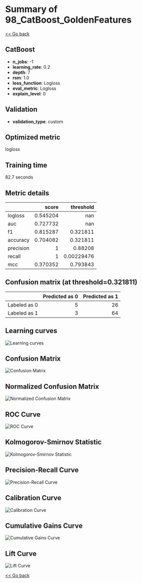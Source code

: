 # Summary of 98_CatBoost_GoldenFeatures

[<< Go back](../README.md)


## CatBoost
- **n_jobs**: -1
- **learning_rate**: 0.2
- **depth**: 7
- **rsm**: 1.0
- **loss_function**: Logloss
- **eval_metric**: Logloss
- **explain_level**: 0

## Validation
 - **validation_type**: custom

## Optimized metric
logloss

## Training time

82.7 seconds

## Metric details
|           |    score |    threshold |
|:----------|---------:|-------------:|
| logloss   | 0.545204 | nan          |
| auc       | 0.727732 | nan          |
| f1        | 0.815287 |   0.321811   |
| accuracy  | 0.704082 |   0.321811   |
| precision | 1        |   0.88208    |
| recall    | 1        |   0.00229476 |
| mcc       | 0.370352 |   0.793843   |


## Confusion matrix (at threshold=0.321811)
|              |   Predicted as 0 |   Predicted as 1 |
|:-------------|-----------------:|-----------------:|
| Labeled as 0 |                5 |               26 |
| Labeled as 1 |                3 |               64 |

## Learning curves
![Learning curves](learning_curves.png)
## Confusion Matrix

![Confusion Matrix](confusion_matrix.png)


## Normalized Confusion Matrix

![Normalized Confusion Matrix](confusion_matrix_normalized.png)


## ROC Curve

![ROC Curve](roc_curve.png)


## Kolmogorov-Smirnov Statistic

![Kolmogorov-Smirnov Statistic](ks_statistic.png)


## Precision-Recall Curve

![Precision-Recall Curve](precision_recall_curve.png)


## Calibration Curve

![Calibration Curve](calibration_curve_curve.png)


## Cumulative Gains Curve

![Cumulative Gains Curve](cumulative_gains_curve.png)


## Lift Curve

![Lift Curve](lift_curve.png)



[<< Go back](../README.md)
